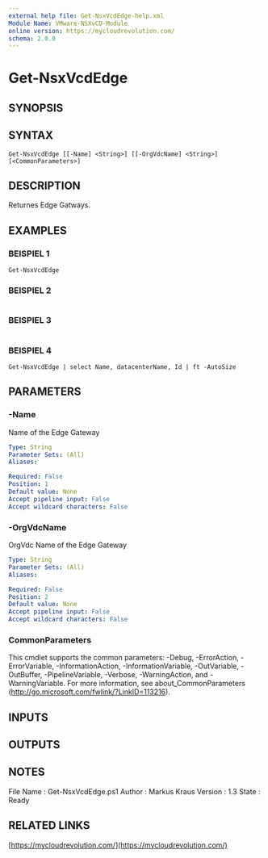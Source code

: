 ```yaml
---
external help file: Get-NsxVcdEdge-help.xml
Module Name: VMware-NSXvCD-Module
online version: https://mycloudrevolution.com/
schema: 2.0.0
---
```


# Get-NsxVcdEdge

## SYNOPSIS

## SYNTAX

```
Get-NsxVcdEdge [[-Name] <String>] [[-OrgVdcName] <String>] [<CommonParameters>]
```

## DESCRIPTION
Returnes Edge Gatways.

## EXAMPLES

### BEISPIEL 1
```
Get-NsxVcdEdge
```

### BEISPIEL 2
```

```

### BEISPIEL 3
```

```

### BEISPIEL 4
```
Get-NsxVcdEdge | select Name, datacenterName, Id | ft -AutoSize
```

## PARAMETERS

### -Name
Name of the Edge Gateway

```yaml
Type: String
Parameter Sets: (All)
Aliases:

Required: False
Position: 1
Default value: None
Accept pipeline input: False
Accept wildcard characters: False
```

### -OrgVdcName
OrgVdc Name of the Edge Gateway

```yaml
Type: String
Parameter Sets: (All)
Aliases:

Required: False
Position: 2
Default value: None
Accept pipeline input: False
Accept wildcard characters: False
```

### CommonParameters
This cmdlet supports the common parameters: -Debug, -ErrorAction, -ErrorVariable, -InformationAction, -InformationVariable, -OutVariable, -OutBuffer, -PipelineVariable, -Verbose, -WarningAction, and -WarningVariable.
For more information, see about_CommonParameters (http://go.microsoft.com/fwlink/?LinkID=113216).

## INPUTS

## OUTPUTS

## NOTES
File Name  : Get-NsxVcdEdge.ps1
Author     : Markus Kraus
Version    : 1.3
State      : Ready

## RELATED LINKS

[https://mycloudrevolution.com/](https://mycloudrevolution.com/)

